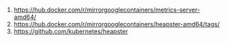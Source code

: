 


1. https://hub.docker.com/r/mirrorgooglecontainers/metrics-server-amd64/
2. https://hub.docker.com/r/mirrorgooglecontainers/heapster-amd64/tags/
3. https://github.com/kubernetes/heapster